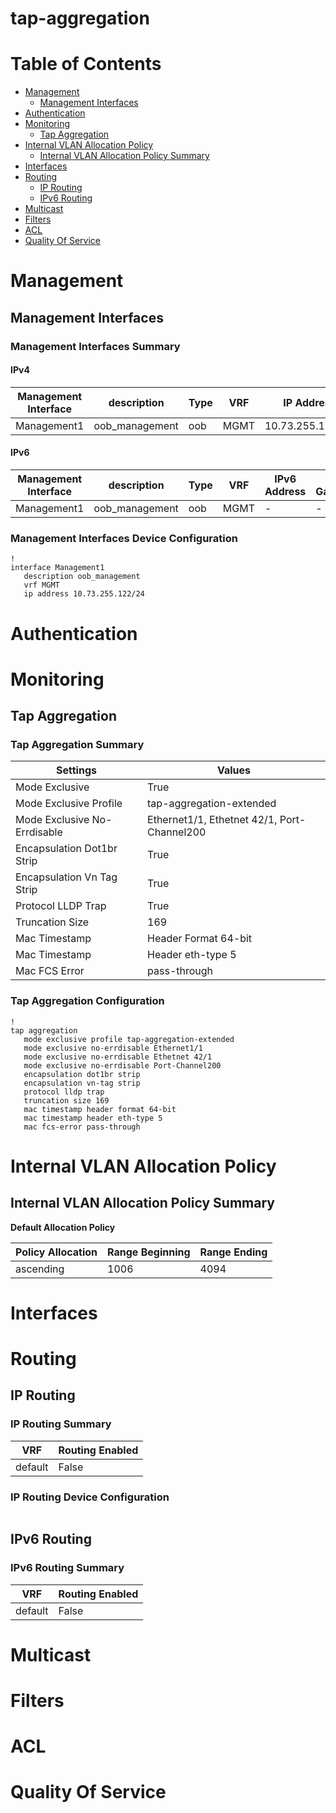 # tap-aggregation
# Table of Contents

- [Management](#management)
  - [Management Interfaces](#management-interfaces)
- [Authentication](#authentication)
- [Monitoring](#monitoring)
  - [Tap Aggregation](#tap-aggregation)
- [Internal VLAN Allocation Policy](#internal-vlan-allocation-policy)
  - [Internal VLAN Allocation Policy Summary](#internal-vlan-allocation-policy-summary)
- [Interfaces](#interfaces)
- [Routing](#routing)
  - [IP Routing](#ip-routing)
  - [IPv6 Routing](#ipv6-routing)
- [Multicast](#multicast)
- [Filters](#filters)
- [ACL](#acl)
- [Quality Of Service](#quality-of-service)

# Management

## Management Interfaces

### Management Interfaces Summary

#### IPv4

| Management Interface | description | Type | VRF | IP Address | Gateway |
| -------------------- | ----------- | ---- | --- | ---------- | ------- |
| Management1 | oob_management | oob | MGMT | 10.73.255.122/24 | 10.73.255.2 |

#### IPv6

| Management Interface | description | Type | VRF | IPv6 Address | IPv6 Gateway |
| -------------------- | ----------- | ---- | --- | ------------ | ------------ |
| Management1 | oob_management | oob | MGMT | -  | - |

### Management Interfaces Device Configuration

```eos
!
interface Management1
   description oob_management
   vrf MGMT
   ip address 10.73.255.122/24
```

# Authentication

# Monitoring

## Tap Aggregation

### Tap Aggregation Summary

| Settings | Values |
| -------- | ------ |
| Mode Exclusive | True |
| Mode Exclusive Profile | tap-aggregation-extended |
| Mode Exclusive No-Errdisable | Ethernet1/1, Ethetnet 42/1, Port-Channel200 |
| Encapsulation Dot1br Strip | True |
| Encapsulation Vn Tag Strip | True |
| Protocol LLDP Trap | True |
| Truncation Size | 169 |
| Mac Timestamp | Header Format 64-bit |
| Mac Timestamp | Header eth-type 5 |
| Mac FCS Error | pass-through |

### Tap Aggregation Configuration

```eos
!
tap aggregation
   mode exclusive profile tap-aggregation-extended
   mode exclusive no-errdisable Ethernet1/1
   mode exclusive no-errdisable Ethetnet 42/1
   mode exclusive no-errdisable Port-Channel200
   encapsulation dot1br strip
   encapsulation vn-tag strip
   protocol lldp trap
   truncation size 169
   mac timestamp header format 64-bit
   mac timestamp header eth-type 5
   mac fcs-error pass-through
```

# Internal VLAN Allocation Policy

## Internal VLAN Allocation Policy Summary

**Default Allocation Policy**

| Policy Allocation | Range Beginning | Range Ending |
| ------------------| --------------- | ------------ |
| ascending | 1006 | 4094 |

# Interfaces

# Routing

## IP Routing

### IP Routing Summary

| VRF | Routing Enabled |
| --- | --------------- |
| default | False |

### IP Routing Device Configuration

```eos
```
## IPv6 Routing

### IPv6 Routing Summary

| VRF | Routing Enabled |
| --- | --------------- |
| default | False |

# Multicast

# Filters

# ACL

# Quality Of Service
